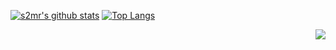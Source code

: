 [![s2mr's github stats](https://github-readme-stats.vercel.app/api?username=s2mr&show_icons=true&line_height=21&show_icons=true&theme=algolia)](https://github.com/anuraghazra/github-readme-stats)
[![Top Langs](https://github-readme-stats.vercel.app/api/top-langs/?username=s2mr&show_icons=true&layout=compact&theme=algolia)](https://github.com/anuraghazra/github-readme-stats)

<img src="https://komarev.com/ghpvc/?username=s2mr&color=green&label=Visited%20by" align="right" />